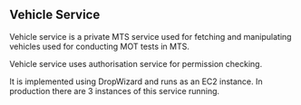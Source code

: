 ## Vehicle Service

Vehicle service is a private MTS service used for fetching and manipulating vehicles used for conducting MOT tests in MTS.

Vehicle service uses authorisation service for permission checking. 

It is implemented using DropWizard and runs as an EC2 instance. In production there are 3 instances of this service running.
